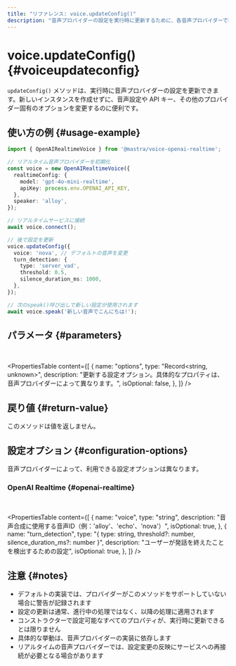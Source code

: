 ```yaml
---
title: "リファレンス: voice.updateConfig()"
description: "音声プロバイダーの設定を実行時に更新するために、各音声プロバイダーで利用できる updateConfig() メソッドのドキュメント。"
---
```


# voice.updateConfig() \{#voiceupdateconfig\}

`updateConfig()` メソッドは、実行時に音声プロバイダーの設定を更新できます。新しいインスタンスを作成せずに、音声設定や API キー、その他のプロバイダー固有のオプションを変更するのに便利です。

## 使い方の例 \{#usage-example\}

```typescript
import { OpenAIRealtimeVoice } from '@mastra/voice-openai-realtime';

// リアルタイム音声プロバイダーを初期化
const voice = new OpenAIRealtimeVoice({
  realtimeConfig: {
    model: 'gpt-4o-mini-realtime',
    apiKey: process.env.OPENAI_API_KEY,
  },
  speaker: 'alloy',
});

// リアルタイムサービスに接続
await voice.connect();

// 後で設定を更新
voice.updateConfig({
  voice: 'nova', // デフォルトの音声を変更
  turn_detection: {
    type: 'server_vad',
    threshold: 0.5,
    silence_duration_ms: 1000,
  },
});

// 次のspeak()呼び出しで新しい設定が使用されます
await voice.speak('新しい音声でこんにちは!');
```

## パラメータ \{#parameters\}

<br />

<PropertiesTable
  content={[
  {
    name: "options",
    type: "Record<string, unknown>",
    description:
      "更新する設定オプション。具体的なプロパティは、音声プロバイダーによって異なります。",
    isOptional: false,
  },
]}
/>

## 戻り値 \{#return-value\}

このメソッドは値を返しません。

## 設定オプション \{#configuration-options\}

音声プロバイダーによって、利用できる設定オプションは異なります。

### OpenAI Realtime \{#openai-realtime\}

<br />

<PropertiesTable
  content={[
  {
    name: "voice",
    type: "string",
    description:
      "音声合成に使用する音声ID（例：'alloy'、'echo'、'nova'）",
    isOptional: true,
  },
  {
    name: "turn_detection",
    type: "{ type: string, threshold?: number, silence_duration_ms?: number }",
    description:
      "ユーザーが発話を終えたことを検出するための設定",
    isOptional: true,
  },
]}
/>

## 注意 \{#notes\}

* デフォルトの実装では、プロバイダーがこのメソッドをサポートしていない場合に警告が記録されます
* 設定の更新は通常、進行中の処理ではなく、以降の処理に適用されます
* コンストラクターで設定可能なすべてのプロパティが、実行時に更新できるとは限りません
* 具体的な挙動は、音声プロバイダーの実装に依存します
* リアルタイムの音声プロバイダーでは、設定変更の反映にサービスへの再接続が必要となる場合があります